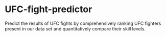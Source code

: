 # UFC-fight-predictor

Predict the results of UFC fights by comprehensively ranking UFC fighters present in our data set and quantitatively compare their skill levels. 
